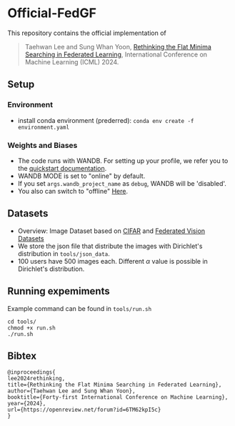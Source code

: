 # Official-FedGF

This repository contains the official implementation of

> Taehwan Lee and Sung Whan Yoon, [Rethinking the Flat Minima Searching in Federated Learning](https://openreview.net/pdf?id=6TM62kpI5c), International Conference on Machine Learning (ICML) 2024.

## Setup

### Environment
- install conda environment (prederred): `conda env create -f environment.yaml`

### Weights and Biases
- The code runs with WANDB. For setting up your profile, we refer you to the [quickstart documentation](https://docs.wandb.ai/quickstart). 
- WANDB MODE is set to "online" by default.
- If you set `args.wandb_project_name` as `debug`, WANDB will be 'disabled'.
- You also can switch to "offline" [Here](https://github.com/hwan-sig/Official-FedGF/blob/main/tools/main.py#L32).

## Datasets
- Overview: Image Dataset based on [CIFAR](https://www.cs.toronto.edu/~kriz/cifar.html) and [Federated Vision Datasets](https://github.com/google-research/google-research/tree/master/federated_vision_datasets)
- We store the json file that distribute the images with Dirichlet's distribution in `tools/json_data`.
- 100 users have 500 images each. Different $\alpha$ value is possible in Dirichlet's distribution.

## Running expemiments
Example command can be found in `tools/run.sh`
```shell
cd tools/
chmod +x run.sh
./run.sh
```

## Bibtex
```
@inproceedings{
lee2024rethinking,
title={Rethinking the Flat Minima Searching in Federated Learning},
author={Taehwan Lee and Sung Whan Yoon},
booktitle={Forty-first International Conference on Machine Learning},
year={2024},
url={https://openreview.net/forum?id=6TM62kpI5c}
}
```
